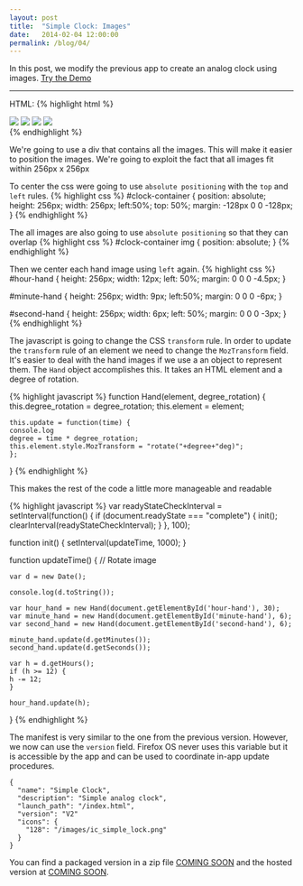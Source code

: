```yaml
---
layout: post
title:  "Simple Clock: Images"
date:   2014-02-04 12:00:00
permalink: /blog/04/
---
```


In this post, we modify the previous app to create an analog clock using images. [Try the Demo](/demos/03/)

---

HTML:
{% highlight html %}
<!DOCTYPE html>
<html>
  <head>
    <meta charset="utf-8">
    <title>Simple Clock: V2</title>
    <script type="text/javascript" src="js/app.js"> </script>
    <link rel="stylesheet" type="text/css" href="css/style.css">
  </head>

  <body>
    <div id="clock-container">
      <img id="clock-face" src="img/clock-face.png">
      <img id="hour-hand" src="img/hour-hand.png">
      <img id="minute-hand" src="img/minute-hand.png">
      <img id="second-hand" src="img/second-hand.png">
    </div>
  </body>

</html>
{% endhighlight %}

We're going to use a div that contains all the images. This will make it easier to position the images. We're going to exploit the fact that all images fit within 256px x 256px

To center the css were going to use `absolute positioning` with the `top` and `left` rules.
{% highlight css %}
#clock-container {
    position: absolute;
    height: 256px;
    width: 256px;
    left:50%;
    top: 50%;
    margin: -128px 0 0 -128px;
}
{% endhighlight %}

The all images are also going to use `absolute positioning` so that they can overlap
{% highlight css %}
#clock-container img {
    position: absolute;
}
{% endhighlight %}

Then we center each hand image using `left` again.
{% highlight css %}
#hour-hand {
    height: 256px;
    width: 12px;
    left: 50%;
    margin: 0 0 0 -4.5px;
}

#minute-hand {
    height: 256px;
    width: 9px;
    left:50%;
    margin: 0 0 0 -6px;
}

#second-hand {
    height: 256px;
    width: 6px;
    left: 50%;
    margin: 0 0 0 -3px;
}
{% endhighlight %}

The javascript is going to change the CSS `transform` rule. In order to update the `transform` rule of an element we need to change the `MozTransform` field. It's easier to deal with the hand images if we use a an object to represent them. The `Hand` object accomplishes this. It takes an HTML element and a degree of rotation. 

{% highlight javascript %}
function Hand(element, degree_rotation) {
    this.degree_rotation = degree_rotation;
    this.element = element;

    this.update = function(time) {
	console.log
	degree = time * degree_rotation;
	this.element.style.MozTransform = "rotate("+degree+"deg)";
    };
}
{% endhighlight %}

This makes the rest of the code a little more manageable and readable

{% highlight javascript %}
var readyStateCheckInterval = setInterval(function() {
    if (document.readyState === "complete") {
        init();
        clearInterval(readyStateCheckInterval);
    }
}, 100);


function init() {
    setInterval(updateTime, 1000);
}


function updateTime() {
    // Rotate image

    var d = new Date();

    console.log(d.toString());

    var hour_hand = new Hand(document.getElementById('hour-hand'), 30);
    var minute_hand = new Hand(document.getElementById('minute-hand'), 6);
    var second_hand = new Hand(document.getElementById('second-hand'), 6);

    minute_hand.update(d.getMinutes());
    second_hand.update(d.getSeconds());

    var h = d.getHours();
    if (h >= 12) {
	h -= 12;
    }

    hour_hand.update(h);
    
}
{% endhighlight %}

The manifest is very similar to the one from the previous version. However, we now can use the `version` field. Firefox OS never uses this variable but it is accessible by the app and can be used to coordinate in-app update procedures.


	{
	  "name": "Simple Clock",
	  "description": "Simple analog clock",
	  "launch_path": "/index.html",
	  "version": "V2"
	  "icons": {
		"128": "/images/ic_simple_lock.png"
	  }
	}


You can find a packaged version in a zip file [COMING SOON]() and the hosted version at [COMING SOON]().


